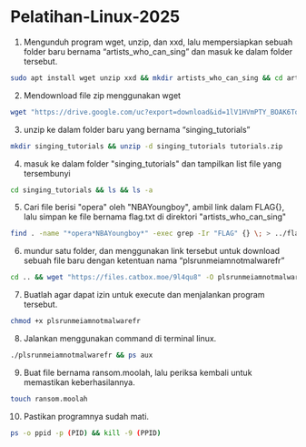 # Pelatihan-Linux-2025

1. Mengunduh program wget, unzip, dan xxd, lalu mempersiapkan sebuah folder baru bernama “artists_who_can_sing” dan masuk ke dalam folder tersebut.
```bash
sudo apt install wget unzip xxd && mkdir artists_who_can_sing && cd artists_who_can_sing
```
2. Mendownload file zip menggunakan wget
```bash
wget "https://drive.google.com/uc?export=download&id=1lV1HVmPTY_BOAK6ToXymRu7V5eVfR0ut" -O tutorials.zip
```
3. unzip ke dalam folder baru yang bernama “singing_tutorials”
```bash
mkdir singing_tutorials && unzip -d singing_tutorials tutorials.zip
```
4. masuk ke dalam folder "singing_tutorials" dan tampilkan list file yang tersembunyi
```bash
cd singing_tutorials && ls && ls -a
```
5. Cari file berisi "opera" oleh "NBAYoungboy", ambil link dalam FLAG{<tulisan>}, lalu simpan ke file bernama flag.txt di direktori "artists_who_can_sing"
```bash
find . -name "*opera*NBAYoungboy*" -exec grep -Ir "FLAG" {} \; > ../flag.txt
```
6. mundur satu folder, dan menggunakan link tersebut untuk download sebuah file baru dengan ketentuan nama “plsrunmeiamnotmalwarefr”
```bash
cd .. && wget "https://files.catbox.moe/9l4qu8" -O plsrunmeiamnotmalwarefr
```
7. Buatlah agar dapat izin untuk execute dan menjalankan program tersebut.
```bash
chmod +x plsrunmeiamnotmalwarefr
```
8. Jalankan menggunakan command di terminal linux.
```bash
./plsrunmeiamnotmalwarefr && ps aux
```
9. Buat file bernama ransom.moolah, lalu periksa kembali untuk memastikan keberhasilannya.
```bash
touch ransom.moolah
```
10. Pastikan programnya sudah mati.
```bash
ps -o ppid -p (PID) && kill -9 (PPID)
```



